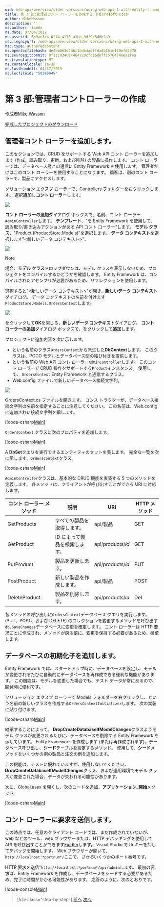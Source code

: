 ```yaml
---
uid: web-api/overview/older-versions/using-web-api-1-with-entity-framework-5/using-web-api-with-entity-framework-part-3
title: 第 3 部:管理者コント ローラーを作成する |Microsoft Docs
author: MikeWasson
description: ''
ms.author: riande
ms.date: 07/04/2012
ms.assetid: 6b9ae3c4-0274-4170-a1bb-9df9c546b2a9
msc.legacyurl: /web-api/overview/older-versions/using-web-api-1-with-entity-framework-5/using-web-api-with-entity-framework-part-3
msc.type: authoredcontent
ms.openlocfilehash: de4bb063d2a6c1bdb4aeffdadb161ef19efd2b78
ms.sourcegitcommit: 0f1119340e4464720cfd16d0ff15764746ea1fea
ms.translationtype: MT
ms.contentlocale: ja-JP
ms.lasthandoff: 04/17/2019
ms.locfileid: "59390949"
---
```

# <a name="part-3-creating-an-admin-controller"></a>第 3 部:管理者コントローラーの作成

作成者[Mike Wasson](https://github.com/MikeWasson)

[完成したプロジェクトのダウンロード](http://code.msdn.microsoft.com/ASP-NET-Web-API-with-afa30545)

## <a name="add-an-admin-controller"></a>管理者コント ローラーを追加します。

このセクションでは、CRUD をサポートする Web API コント ローラーを追加します (作成、読み取り、更新、および削除) の製品に操作します。 コント ローラーでは、データベース層との通信に Entity Framework を使用します。 管理者だけはこのコント ローラーを使用することになります。 顧客は、別のコント ローラーで、製品にアクセスします。

ソリューション エクスプ ローラーで、Controllers フォルダーを右クリックします。 選択**追加**し**コント ローラー**します。

![](using-web-api-with-entity-framework-part-3/_static/image1.png)

**コント ローラーの追加**ダイアログ ボックスで、名前、コント ローラー`AdminController`します。 **テンプレート**、&quot;を Entity Framework を使用して、読み取り/書き込みアクションがある API コント ローラー&quot;します。 **モデル クラス**、"Product (ProductStore.Models)"を選択します。 **データ コンテキスト**を選択します"&lt;新しいデータ コンテキスト&gt;"。

![](using-web-api-with-entity-framework-part-3/_static/image2.png)

> [!NOTE]
> 場合、**モデル クラス**ドロップダウンは、モデル クラスを表示しないため、プロジェクトをコンパイルするかどうかを確認します。 Entity Framework は、コンパイルされたアセンブリが必要があるため、リフレクションを使用します。


選択すると"&lt;新しいデータ コンテキスト&gt;"が開き、**新しいデータ コンテキスト**ダイアログ。 データ コンテキストの名前を付けます`ProductStore.Models.OrdersContext`します。

![](using-web-api-with-entity-framework-part-3/_static/image3.png)

をクリックして**OK**を閉じる、**新しいデータ コンテキスト**ダイアログ。 **コント ローラーの追加**ダイアログ ボックスで、をクリックして**追加**します。

プロジェクトに追加内容を次に示します。

- という名前のクラス`OrdersContext`から派生した**DbContext**します。 このクラスは、POCO モデルとデータベース間の結び付きを提供します。
- という名前の Web API コント ローラー`AdminController`します。 このコント ローラーで CRUD 操作をサポートする`Product`インスタンス。 使用して、 `OrdersContext` Entity Framework と通信するクラス。
- Web.config ファイルで新しいデータベース接続文字列。

![](using-web-api-with-entity-framework-part-3/_static/image4.png)

OrdersContext.cs ファイルを開きます。 コンス トラクターが、データベース接続文字列の名前を指定することに注意してください。 この名前は、Web.config に追加された接続文字列を指します。

[!code-csharp[Main](using-web-api-with-entity-framework-part-3/samples/sample1.cs)]

`OrdersContext` クラスに次のプロパティを追加します。

[!code-csharp[Main](using-web-api-with-entity-framework-part-3/samples/sample2.cs)]

A **DbSet**クエリを実行できるエンティティのセットを表します。 完全な一覧を次に示します、`OrdersContext`クラス。

[!code-csharp[Main](using-web-api-with-entity-framework-part-3/samples/sample3.cs)]

`AdminController`クラスは、基本的な CRUD 機能を実装する 5 つのメソッドを定義します。 各メソッドは、クライアントが呼び出すことができる URI に対応します。

| コント ローラー メソッド | 説明 | URI | HTTP メソッド |
| --- | --- | --- | --- |
| GetProducts | すべての製品を取得します。 | api/製品 | GET |
| GetProduct | ID によって製品を検索します。 | api/products/*id* | GET |
| PutProduct | 製品を更新します。 | api/products/*id* | PUT |
| PostProduct | 新しい製品を作成します。 | api/製品 | POST |
| DeleteProduct | 製品を削除します。 | api/products/*id* | Del |

各メソッドの呼び出しに`OrdersContext`データベース クエリを実行します。 (PUT、POST、および DELETE) のコレクションを変更するメソッドを呼び出す`db.SaveChanges`データベースに変更を確定します。 コント ローラーは HTTP 要求ごとに作成され、メソッドが戻る前に、変更を保持する必要があるため、破棄します。

## <a name="add-a-database-initializer"></a>データベースの初期化子を追加します。

Entity Framework では、スタートアップ時に、データベースを設定し、モデルが変更されるたびに自動的にデータベースを再作成できる便利な機能があります。 この機能は、モデルを変更した場合でも、テスト データが常にあるので、開発時に便利です。

ソリューション エクスプ ローラーで Models フォルダーを右クリックし、という名前の新しいクラスを作成する`OrdersContextInitializer`します。 次の実装に貼り付けます。

[!code-csharp[Main](using-web-api-with-entity-framework-part-3/samples/sample4.cs)]

継承することによって、 **DropCreateDatabaseIfModelChanges**クラスようモデル クラスが変更されるたびに、データベースを削除する Entity Framework を示しています。 Entity Framework を作成します (または再作成されます)、データベース呼び出し、**シード**テーブルを設定するメソッド。 使用して、**シード**メソッドをいくつかの例の製品と注文の例を追加します。

この機能は、テストに優れていますが、使用しないでください、 **DropCreateDatabaseIfModelChanges**クラス、および運用環境でモデル クラスが変更された場合、データが失われる可能性があります。

次に、Global.asax を開くし、次のコードを追加、**アプリケーション\_開始**メソッド。

[!code-csharp[Main](using-web-api-with-entity-framework-part-3/samples/sample5.cs)]

## <a name="send-a-request-to-the-controller"></a>コント ローラーに要求を送信します。

この時点では、任意のクライアント コードでは、まだ作成されていないが、web などのツール、web ブラウザーまたは、HTTP デバッギングを使用して API を呼び出すことができます[Fiddler](http://www.fiddler2.com/fiddler2/)します。 Visual Studio で f5 キーを押してデバッグを開始します。 Web ブラウザーが開いて、`http://localhost:*portnum*/`ここで、*させる*いくつかのポート番号です。

HTTP 要求を送信"`http://localhost:*portnum*/api/admin`します。 最初の要求は、Entity Framework を作成し、データベースをシードする必要があるため、完了に時間がかかる可能性があります。 応答のように、次のとおりです。

[!code-console[Main](using-web-api-with-entity-framework-part-3/samples/sample6.cmd)]

> [!div class="step-by-step"]
> [前へ](using-web-api-with-entity-framework-part-2.md)
> [次へ](using-web-api-with-entity-framework-part-4.md)
